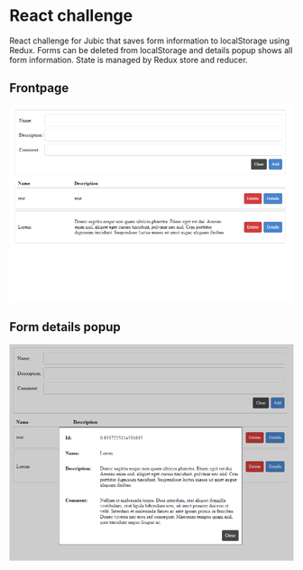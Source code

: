 # React challenge

React challenge for Jubic that saves form information to localStorage using Redux. Forms can be deleted from localStorage and details popup shows all form information. State is managed by Redux store and reducer.

## Frontpage

![frontpage](frontpage.png)

## Form details popup

![popup](form_details_popup.png)
